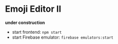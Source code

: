 # Emoji Editor II

**under construction**

- start frontend: `npm start`
- start Firebase emulator: `firebase emulators:start`

